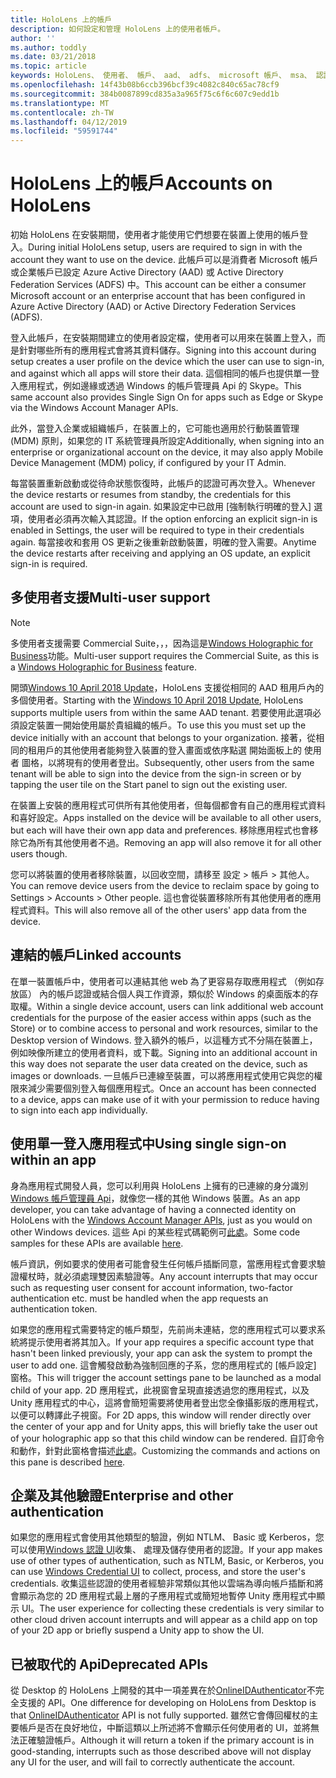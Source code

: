 ```yaml
---
title: HoloLens 上的帳戶
description: 如何設定和管理 HoloLens 上的使用者帳戶。
author: ''
ms.author: toddly
ms.date: 03/21/2018
ms.topic: article
keywords: HoloLens、 使用者、 帳戶、 aad、 adfs、 microsoft 帳戶、 msa、 認證
ms.openlocfilehash: 14f43b08b6ccb396bcf39c4082c840c65ac78cf9
ms.sourcegitcommit: 384b0087899cd835a3a965f75c6f6c607c9edd1b
ms.translationtype: MT
ms.contentlocale: zh-TW
ms.lasthandoff: 04/12/2019
ms.locfileid: "59591744"
---
```

# <a name="accounts-on-hololens"></a><span data-ttu-id="7d630-104">HoloLens 上的帳戶</span><span class="sxs-lookup"><span data-stu-id="7d630-104">Accounts on HoloLens</span></span>

<span data-ttu-id="7d630-105">初始 HoloLens 在安裝期間，使用者才能使用它們想要在裝置上使用的帳戶登入。</span><span class="sxs-lookup"><span data-stu-id="7d630-105">During initial HoloLens setup, users are required to sign in with the account they want to use on the device.</span></span> <span data-ttu-id="7d630-106">此帳戶可以是消費者 Microsoft 帳戶或企業帳戶已設定 Azure Active Directory (AAD) 或 Active Directory Federation Services (ADFS) 中。</span><span class="sxs-lookup"><span data-stu-id="7d630-106">This account can be either a consumer Microsoft account or an enterprise account that has been configured in Azure Active Directory (AAD) or Active Directory Federation Services (ADFS).</span></span>

<span data-ttu-id="7d630-107">登入此帳戶，在安裝期間建立的使用者設定檔，使用者可以用來在裝置上登入，而是針對哪些所有的應用程式會將其資料儲存。</span><span class="sxs-lookup"><span data-stu-id="7d630-107">Signing into this account during setup creates a user profile on the device which the user can use to sign-in, and against which all apps will store their data.</span></span> <span data-ttu-id="7d630-108">這個相同的帳戶也提供單一登入應用程式，例如邊緣或透過 Windows 的帳戶管理員 Api 的 Skype。</span><span class="sxs-lookup"><span data-stu-id="7d630-108">This same account also provides Single Sign On for apps such as Edge or Skype via the Windows Account Manager APIs.</span></span>

<span data-ttu-id="7d630-109">此外，當登入企業或組織帳戶，在裝置上的，它可能也適用於行動裝置管理 (MDM) 原則，如果您的 IT 系統管理員所設定</span><span class="sxs-lookup"><span data-stu-id="7d630-109">Additionally, when signing into an enterprise or organizational account on the device, it may also apply Mobile Device Management (MDM) policy, if configured by your IT Admin.</span></span>

<span data-ttu-id="7d630-110">每當裝置重新啟動或從待命狀態恢復時，此帳戶的認證可再次登入。</span><span class="sxs-lookup"><span data-stu-id="7d630-110">Whenever the device restarts or resumes from standby, the credentials for this account are used to sign-in again.</span></span> <span data-ttu-id="7d630-111">如果設定中已啟用 [強制執行明確的登入] 選項，使用者必須再次輸入其認證。</span><span class="sxs-lookup"><span data-stu-id="7d630-111">If the option enforcing an explicit sign-in is enabled in Settings, the user will be required to type in their credentials again.</span></span> <span data-ttu-id="7d630-112">每當接收和套用 OS 更新之後重新啟動裝置，明確的登入需要。</span><span class="sxs-lookup"><span data-stu-id="7d630-112">Anytime the device restarts after receiving and applying an OS update, an explicit sign-in is required.</span></span>

## <a name="multi-user-support"></a><span data-ttu-id="7d630-113">多使用者支援</span><span class="sxs-lookup"><span data-stu-id="7d630-113">Multi-user support</span></span>

>[!NOTE]
><span data-ttu-id="7d630-114">多使用者支援需要 Commercial Suite，，，因為這是[Windows Holographic for Business](https://docs.microsoft.com/hololens/hololens-upgrade-enterprise)功能。</span><span class="sxs-lookup"><span data-stu-id="7d630-114">Multi-user support requires the Commercial Suite, as this is a [Windows Holographic for Business](https://docs.microsoft.com/hololens/hololens-upgrade-enterprise) feature.</span></span>

<span data-ttu-id="7d630-115">開頭[Windows 10 April 2018 Update](release-notes-april-2018.md)，HoloLens 支援從相同的 AAD 租用戶內的多個使用者。</span><span class="sxs-lookup"><span data-stu-id="7d630-115">Starting with the [Windows 10 April 2018 Update](release-notes-april-2018.md), HoloLens supports multiple users from within the same AAD tenant.</span></span> <span data-ttu-id="7d630-116">若要使用此選項必須設定裝置一開始使用屬於貴組織的帳戶。</span><span class="sxs-lookup"><span data-stu-id="7d630-116">To use this you must set up the device initially with an account that belongs to your organization.</span></span> <span data-ttu-id="7d630-117">接著，從相同的租用戶的其他使用者能夠登入裝置的登入畫面或依序點選 開始面板上的 使用者 圖格，以將現有的使用者登出。</span><span class="sxs-lookup"><span data-stu-id="7d630-117">Subsequently, other users from the same tenant will be able to sign into the device from the sign-in screen or by tapping the user tile on the Start panel to sign out the existing user.</span></span> 

<span data-ttu-id="7d630-118">在裝置上安裝的應用程式可供所有其他使用者，但每個都會有自己的應用程式資料和喜好設定。</span><span class="sxs-lookup"><span data-stu-id="7d630-118">Apps installed on the device will be available to all other users, but each will have their own app data and preferences.</span></span> <span data-ttu-id="7d630-119">移除應用程式也會移除它為所有其他使用者不過。</span><span class="sxs-lookup"><span data-stu-id="7d630-119">Removing an app will also remove it for all other users though.</span></span> 

<span data-ttu-id="7d630-120">您可以將裝置的使用者移除裝置，以回收空間，請移至 設定 > 帳戶 > 其他人。</span><span class="sxs-lookup"><span data-stu-id="7d630-120">You can remove device users from the device to reclaim space by going to Settings > Accounts > Other people.</span></span> <span data-ttu-id="7d630-121">這也會從裝置移除所有其他使用者的應用程式資料。</span><span class="sxs-lookup"><span data-stu-id="7d630-121">This will also remove all of the other users' app data from the device.</span></span> 

## <a name="linked-accounts"></a><span data-ttu-id="7d630-122">連結的帳戶</span><span class="sxs-lookup"><span data-stu-id="7d630-122">Linked accounts</span></span>

<span data-ttu-id="7d630-123">在單一裝置帳戶中，使用者可以連結其他 web 為了更容易存取應用程式 （例如存放區） 內的帳戶認證或結合個人與工作資源，類似於 Windows 的桌面版本的存取權。</span><span class="sxs-lookup"><span data-stu-id="7d630-123">Within a single device account, users can link additional web account credentials for the purpose of the easier access within apps (such as the Store) or to combine access to personal and work resources, similar to the Desktop version of Windows.</span></span> <span data-ttu-id="7d630-124">登入額外的帳戶，以這種方式不分隔在裝置上，例如映像所建立的使用者資料，或下載。</span><span class="sxs-lookup"><span data-stu-id="7d630-124">Signing into an additional account in this way does not separate the user data created on the device, such as images or downloads.</span></span> <span data-ttu-id="7d630-125">一旦帳戶已連線至裝置，可以將應用程式使用它與您的權限來減少需要個別登入每個應用程式。</span><span class="sxs-lookup"><span data-stu-id="7d630-125">Once an account has been connected to a device, apps can make use of it with your permission to reduce having to sign into each app individually.</span></span>

## <a name="using-single-sign-on-within-an-app"></a><span data-ttu-id="7d630-126">使用單一登入應用程式中</span><span class="sxs-lookup"><span data-stu-id="7d630-126">Using single sign-on within an app</span></span>

<span data-ttu-id="7d630-127">身為應用程式開發人員，您可以利用與 HoloLens 上擁有的已連線的身分識別[Windows 帳戶管理員 Api](https://msdn.microsoft.com/library/windows/apps/xaml/windows.security.authentication.web.core.aspx)，就像您一樣的其他 Windows 裝置。</span><span class="sxs-lookup"><span data-stu-id="7d630-127">As an app developer, you can take advantage of having a connected identity on HoloLens with the [Windows Account Manager APIs](https://msdn.microsoft.com/library/windows/apps/xaml/windows.security.authentication.web.core.aspx), just as you would on other Windows devices.</span></span> <span data-ttu-id="7d630-128">這些 Api 的某些程式碼範例可[此處](http://go.microsoft.com/fwlink/p/?LinkId=620621)。</span><span class="sxs-lookup"><span data-stu-id="7d630-128">Some code samples for these APIs are available [here](http://go.microsoft.com/fwlink/p/?LinkId=620621).</span></span>

<span data-ttu-id="7d630-129">帳戶資訊，例如要求的使用者可能會發生任何帳戶插斷同意，當應用程式會要求驗證權杖時，就必須處理雙因素驗證等。</span><span class="sxs-lookup"><span data-stu-id="7d630-129">Any account interrupts that may occur such as requesting user consent for account information, two-factor authentication etc. must be handled when the app requests an authentication token.</span></span>

<span data-ttu-id="7d630-130">如果您的應用程式需要特定的帳戶類型，先前尚未連結，您的應用程式可以要求系統將提示使用者將其加入。</span><span class="sxs-lookup"><span data-stu-id="7d630-130">If your app requires a specific account type that hasn't been linked previously, your app can ask the system to prompt the user to add one.</span></span> <span data-ttu-id="7d630-131">這會觸發啟動為強制回應的子系，您的應用程式的 [帳戶設定] 窗格。</span><span class="sxs-lookup"><span data-stu-id="7d630-131">This will trigger the account settings pane to be launched as a modal child of your app.</span></span> <span data-ttu-id="7d630-132">2D 應用程式，此視窗會呈現直接透過您的應用程式，以及 Unity 應用程式的中心，這將會簡短需要將使用者登出您全像攝影版的應用程式，以便可以轉譯此子視窗。</span><span class="sxs-lookup"><span data-stu-id="7d630-132">For 2D apps, this window will render directly over the center of your app and for Unity apps, this will briefly take the user out of your holographic app so that this child window can be rendered.</span></span> <span data-ttu-id="7d630-133">自訂命令和動作，針對此窗格會描述[此處](https://msdn.microsoft.com/library/windows/apps/windows.ui.applicationsettings.webaccountcommand.aspx)。</span><span class="sxs-lookup"><span data-stu-id="7d630-133">Customizing the commands and actions on this pane is described [here](https://msdn.microsoft.com/library/windows/apps/windows.ui.applicationsettings.webaccountcommand.aspx).</span></span>

## <a name="enterprise-and-other-authentication"></a><span data-ttu-id="7d630-134">企業及其他驗證</span><span class="sxs-lookup"><span data-stu-id="7d630-134">Enterprise and other authentication</span></span>

<span data-ttu-id="7d630-135">如果您的應用程式會使用其他類型的驗證，例如 NTLM、 Basic 或 Kerberos，您可以使用[Windows 認證 UI](https://msdn.microsoft.com/library/windows/apps/windows.security.credentials.ui.aspx)收集、 處理及儲存使用者的認證。</span><span class="sxs-lookup"><span data-stu-id="7d630-135">If your app makes use of other types of authentication, such as NTLM, Basic, or Kerberos, you can use [Windows Credential UI](https://msdn.microsoft.com/library/windows/apps/windows.security.credentials.ui.aspx) to collect, process, and store the user's credentials.</span></span> <span data-ttu-id="7d630-136">收集這些認證的使用者經驗非常類似其他以雲端為導向帳戶插斷和將會顯示為您的 2D 應用程式最上層的子應用程式或簡短地暫停 Unity 應用程式中顯示 UI。</span><span class="sxs-lookup"><span data-stu-id="7d630-136">The user experience for collecting these credentials is very similar to other cloud driven account interrupts and will appear as a child app on top of your 2D app or briefly suspend a Unity app to show the UI.</span></span>

## <a name="deprecated-apis"></a><span data-ttu-id="7d630-137">已被取代的 Api</span><span class="sxs-lookup"><span data-stu-id="7d630-137">Deprecated APIs</span></span>

<span data-ttu-id="7d630-138">從 Desktop 的 HoloLens 上開發的其中一項差異在於[OnlineIDAuthenticator](https://msdn.microsoft.com/library/windows/apps/windows.security.authentication.onlineid.onlineidauthenticator.aspx)不完全支援的 API。</span><span class="sxs-lookup"><span data-stu-id="7d630-138">One difference for developing on HoloLens from Desktop is that [OnlineIDAuthenticator](https://msdn.microsoft.com/library/windows/apps/windows.security.authentication.onlineid.onlineidauthenticator.aspx) API is not fully supported.</span></span> <span data-ttu-id="7d630-139">雖然它會傳回權杖的主要帳戶是否在良好地位，中斷這類以上所述將不會顯示任何使用者的 UI，並將無法正確驗證帳戶。</span><span class="sxs-lookup"><span data-stu-id="7d630-139">Although it will return a token if the primary account is in good-standing, interrupts such as those described above will not display any UI for the user, and will fail to correctly authenticate the account.</span></span>

